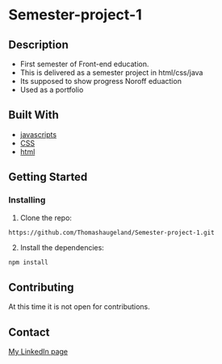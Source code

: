 # Semester-project-1

## Description

- First semester of Front-end education.
- This is delivered as a semester project in html/css/java
- Its supposed to show progress Noroff eduaction
- Used as a portfolio

## Built With

- [javascripts](https://www.javascript.com/)
- [CSS](https://en.wikipedia.org/wiki/CSS)
- [html](https://html.com/)

## Getting Started

### Installing

1. Clone the repo:

```bash
https://github.com/Thomashaugeland/Semester-project-1.git
```

2. Install the dependencies:

```
npm install
```

## Contributing

At this time it is not open for contributions.

## Contact

[My LinkedIn page](www.linkedin.com/in/thomas-haugeland)

